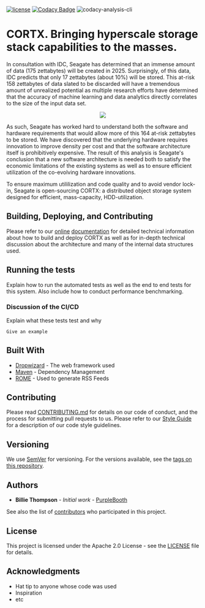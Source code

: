 [![ license](https://img.shields.io/badge/License-Apache%202.0-blue.svg)](https://github.com/Seagate/EOS-Sandbox/blob/master/LICENSE) [![Codacy Badge](https://api.codacy.com/project/badge/Grade/1d5c09ab83b344348265c170ab37d3b7)](https://www.codacy.com?utm_source=github.com&amp;utm_medium=referral&amp;utm_content=Seagate/EOS-Sandbox&amp;utm_campaign=Badge_Grade) ![codacy-analysis-cli](https://github.com/Seagate/EOS-Sandbox/workflows/codacy-analysis-cli/badge.svg)

# CORTX.  Bringing hyperscale storage stack capabilities to the masses.

In consultation with IDC, Seagate has determined that an immense amount of data (175 zettabytes) will be created in 2025.  Surprisingly, of this data, IDC predicts that only 17 zettabytes (about 10%) will be stored.  This at-risk 158 zettabytes of data slated to be discarded will have a tremendous amount of unrealized potential as multiple research efforts have determined that the accuracy of machine learning and data analytics directly correlates to the size of the input data set.  

<p align="center"><img src="../assets/images/at_risk_data.png?raw=true"></p>

As such, Seagate has worked hard to understand both the software and hardware requirements that would allow more of this 164 at-risk zettabytes to be stored.  We have discovered that the underlying hardware requires innovation to improve density per cost and that the software architecture itself is prohibitively expensive.  The result of this analysis is Seagate's conclusion that a new software architecture is needed both to satisfy the economic limitations of the existing systems as well as to ensure efficient utilization of the co-evolving hardware innovations.  

To ensure maximum utililization and code quality and to avoid vendor lock-in, Seagate is open-sourcing CORTX: a distributed object storage system designed for efficient, mass-capacity, HDD-utilization.

## Building, Deploying, and Contributing

Please refer to our [online](https://docs.google.com/spreadsheets/d/1JkO1aI7wQy9LjANMTOU0XQAX8AqBOSI3DuWV4h_zPEM/edit#gid=859916141) [documentation](https://seagatetechnology.sharepoint.com/sites/GMSites/mero-launch-pad) for detailed technical information about how to build and deploy CORTX as well as for in-depth technical discussion about the architecture and many of the internal data structures used.

## Running the tests

Explain how to run the automated tests as well as the end to end tests for this system.  Also include how to conduct performance benchmarking.

### Discussion of the CI/CD

Explain what these tests test and why

```
Give an example
```

## Built With

* [Dropwizard](http://www.dropwizard.io/1.0.2/docs/) - The web framework used
* [Maven](https://maven.apache.org/) - Dependency Management
* [ROME](https://rometools.github.io/rome/) - Used to generate RSS Feeds

## Contributing

Please read [CONTRIBUTING.md](https://gist.github.com/PurpleBooth/b24679402957c63ec426) for details on our code of conduct, and the process for submitting pull requests to us.  Please refer to our [Style Guide](mero/doc/coding-style.md) for a description of our code style guidelines.

## Versioning

We use [SemVer](http://semver.org/) for versioning. For the versions available, see the [tags on this repository](https://github.com/your/project/tags). 

## Authors

* **Billie Thompson** - *Initial work* - [PurpleBooth](https://github.com/PurpleBooth)

See also the list of [contributors](https://github.com/your/project/contributors) who participated in this project.

## License

This project is licensed under the Apache 2.0 License - see the [LICENSE](LICENSE) file for details.

## Acknowledgments

* Hat tip to anyone whose code was used
* Inspiration
* etc

